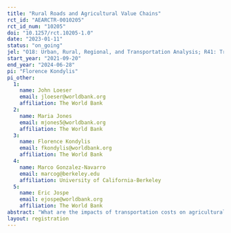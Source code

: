 ```yaml
---
title: "Rural Roads and Agricultural Value Chains"
rct_id: "AEARCTR-0010205"
rct_id_num: "10205"
doi: "10.1257/rct.10205-1.0"
date: "2023-01-11"
status: "on_going"
jel: "O18: Urban, Rural, Regional, and Transportation Analysis; R41: Transportation: Demand, Supply, and Congestion; R42: Government and Private Investment Analysis, Road Maintenance, Transportation Planning; Q12: Micro Analysis of Farm Firms, Farm Households, and Farm Input Markets"
start_year: "2021-09-20"
end_year: "2024-06-28"
pi: "Florence Kondylis"
pi_other:
  1:
    name: John Loeser
    email: jloeser@worldbank.org
    affiliation: The World Bank
  2:
    name: Maria Jones
    email: mjones5@worldbank.org
    affiliation: The World Bank
  3:
    name: Florence Kondylis
    email: fkondylis@worldbank.org
    affiliation: The World Bank
  4:
    name: Marco Gonzalez-Navarro
    email: marcog@berkeley.edu
    affiliation: University of California-Berkeley
  5:
    name: Eric Jospe
    email: ejospe@worldbank.org
    affiliation: The World Bank
abstract: "What are the impacts of transportation costs on agricultural value chains? We introduce experimental variation in transportation costs by randomizing the provision of transportation services for agricultural produce from truckers to randomly selected farmers and local aggregators. We estimate impacts on prices, transportation costs, and agricultural production and marketing. In addition, we use a BDM mechanism to elicit truckers' costs of providing transportation services; we combine this with transaction-level data to shed light on the determinants of intermediation in agricultural value chains including transportation costs."
layout: registration
---
```



